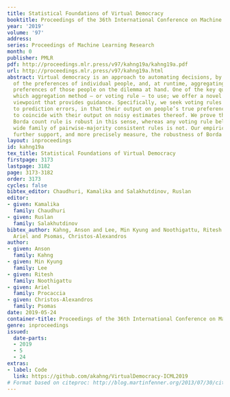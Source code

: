 ```yaml
---
title: Statistical Foundations of Virtual Democracy
booktitle: Proceedings of the 36th International Conference on Machine Learning
year: '2019'
volume: '97'
address: 
series: Proceedings of Machine Learning Research
month: 0
publisher: PMLR
pdf: http://proceedings.mlr.press/v97/kahng19a/kahng19a.pdf
url: http://proceedings.mlr.press/v97/kahng19a.html
abstract: Virtual democracy is an approach to automating decisions, by learning models
  of the preferences of individual people, and, at runtime, aggregating the predicted
  preferences of those people on the dilemma at hand. One of the key questions is
  which aggregation method – or voting rule – to use; we offer a novel statistical
  viewpoint that provides guidance. Specifically, we seek voting rules that are robust
  to prediction errors, in that their output on people’s true preferences is likely
  to coincide with their output on noisy estimates thereof. We prove that the classic
  Borda count rule is robust in this sense, whereas any voting rule belonging to the
  wide family of pairwise-majority consistent rules is not. Our empirical results
  further support, and more precisely measure, the robustness of Borda count.
layout: inproceedings
id: kahng19a
tex_title: Statistical Foundations of Virtual Democracy
firstpage: 3173
lastpage: 3182
page: 3173-3182
order: 3173
cycles: false
bibtex_editor: Chaudhuri, Kamalika and Salakhutdinov, Ruslan
editor:
- given: Kamalika
  family: Chaudhuri
- given: Ruslan
  family: Salakhutdinov
bibtex_author: Kahng, Anson and Lee, Min Kyung and Noothigattu, Ritesh and Procaccia,
  Ariel and Psomas, Christos-Alexandros
author:
- given: Anson
  family: Kahng
- given: Min Kyung
  family: Lee
- given: Ritesh
  family: Noothigattu
- given: Ariel
  family: Procaccia
- given: Christos-Alexandros
  family: Psomas
date: 2019-05-24
container-title: Proceedings of the 36th International Conference on Machine Learning
genre: inproceedings
issued:
  date-parts:
  - 2019
  - 5
  - 24
extras:
- label: Code
  link: https://github.com/akahng/VirtualDemocracy-ICML2019
# Format based on citeproc: http://blog.martinfenner.org/2013/07/30/citeproc-yaml-for-bibliographies/
---
```

